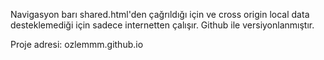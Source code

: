 Navigasyon barı shared.html'den çağrıldığı için
ve cross origin local data desteklemediği için
sadece internetten çalışır. Github ile versiyonlanmıştır.

Proje adresi: ozlemmm.github.io
